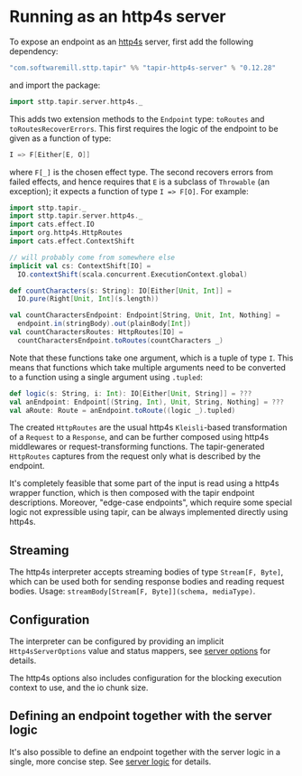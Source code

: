 # Running as an http4s server

To expose an endpoint as an [http4s](https://http4s.org) server, first add the following 
dependency:

```scala
"com.softwaremill.sttp.tapir" %% "tapir-http4s-server" % "0.12.28"
```

and import the package:

```scala
import sttp.tapir.server.http4s._
```

This adds two extension methods to the `Endpoint` type: `toRoutes` and `toRoutesRecoverErrors`. This first requires the 
logic of the endpoint to be given as a function of type:

```scala
I => F[Either[E, O]]
```

where `F[_]` is the chosen effect type. The second recovers errors from failed effects, and hence requires that `E` is 
a subclass of `Throwable` (an exception); it expects a function of type `I => F[O]`. For example:

```scala
import sttp.tapir._
import sttp.tapir.server.http4s._
import cats.effect.IO
import org.http4s.HttpRoutes
import cats.effect.ContextShift

// will probably come from somewhere else
implicit val cs: ContextShift[IO] = 
  IO.contextShift(scala.concurrent.ExecutionContext.global)

def countCharacters(s: String): IO[Either[Unit, Int]] = 
  IO.pure(Right[Unit, Int](s.length))

val countCharactersEndpoint: Endpoint[String, Unit, Int, Nothing] = 
  endpoint.in(stringBody).out(plainBody[Int])
val countCharactersRoutes: HttpRoutes[IO] = 
  countCharactersEndpoint.toRoutes(countCharacters _)
```

Note that these functions take one argument, which is a tuple of type `I`. This means that functions which take multiple 
arguments need to be converted to a function using a single argument using `.tupled`:

```scala
def logic(s: String, i: Int): IO[Either[Unit, String]] = ???
val anEndpoint: Endpoint[(String, Int), Unit, String, Nothing] = ??? 
val aRoute: Route = anEndpoint.toRoute((logic _).tupled)
```

The created `HttpRoutes` are the usual http4s `Kleisli`-based transformation of a `Request` to a `Response`, and can 
be further composed using http4s middlewares or request-transforming functions. The tapir-generated `HttpRoutes`
captures from the request only what is described by the endpoint.

It's completely feasible that some part of the input is read using a http4s wrapper function, which is then composed
with the tapir endpoint descriptions. Moreover, "edge-case endpoints", which require some special logic not expressible 
using tapir, can be always implemented directly using http4s.

## Streaming

The http4s interpreter accepts streaming bodies of type `Stream[F, Byte]`, which can be used both for sending
response bodies and reading request bodies. Usage: `streamBody[Stream[F, Byte]](schema, mediaType)`.

## Configuration

The interpreter can be configured by providing an implicit `Http4sServerOptions` value and status mappers, see
[server options](options.html) for details.

The http4s options also includes configuration for the blocking execution context to use, and the io chunk size.

## Defining an endpoint together with the server logic

It's also possible to define an endpoint together with the server logic in a single, more concise step. See
[server logic](logic.html) for details.

